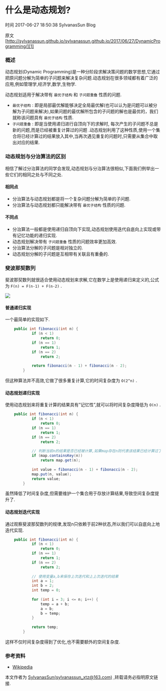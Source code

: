 # 什么是动态规划?

 时间 2017-06-27 18:50:38  SylvanasSun Blog

原文[http://sylvanassun.github.io/sylvanassun.github.io/2017/06/27/DynamicProgramming/][1]


### 概述

动态规划(Dynamic Programming)是一种分阶段求解决策问题的数学思想,它通过把原问题分解为简单的子问题来解决复杂问题.动态规划在很多领域都有着广泛的应用,例如管理学,经济学,数学,生物学.

动态规划适用于解决带有 `最优子结构` 和 `子问题重叠` 性质的问题. 

* `最优子结构` : 即是局部最优解能够决定全局最优解(也可以认为是问题可以被分解为子问题来解决),如果问题的最优解所包含的子问题的解也是最优的，我们就称该问题具有 `最优子结构` 性质.
* `子问题重叠` : 即是当使用递归进行自顶向下的求解时, 每次产生的子问题不总是新的问题,而是已经被重复计算过的问题 .动态规划利用了这种性质,使用一个集合将已经计算过的结果放入其中,当再次遇见重复的问题时,只需要从集合中取出对应的结果.

### 动态规划与分治算法的区别

相信了解过分治算法的同学会发现,动态规划与分治算法很相似,下面我们例举出一些它们的相同之处与不同之处.

#### 相同点

* 分治算法与动态规划都是将一个复杂问题分解为简单的子问题.
* 分治算法与动态规划都只能解决带有 `最优子结构` 性质的问题.

#### 不同点

* 分治算法一般都是使用递归自顶向下实现,动态规划使用迭代自底向上实现或带有记忆功能的递归实现.
* 动态规划解决带有 `子问题重叠` 性质的问题效率更加高效.
* 分治算法分解的子问题是相对独立的.
* 动态规划分解的子问题是互相带有关联且有重叠的.

### 斐波那契数列

斐波那契数列就很适合使用动态规划来求解,它在数学上是使用递归来定义的,公式为 `F(n) = F(n-1) + F(n-2)` . 

![][3]

#### 普通递归实现

一个最简单的实现如下.

```java
    public int fibonacci(int n) {
            if (n < 1)
                return 0;
            if (n == 1)
                return 1;
            if (n == 2)
                return 2;
    
            return fibonacci(n - 1) + fibonacci(n - 2);
        }
```

但这种算法并不高效,它做了很多重复计算,它的时间复杂度为 `O(2^n)` . 

#### 动态规划递归实现

使用动态规划来将重复计算的结果具有”记忆性”,就可以将时间复杂度降低为 `O(n)` . 

```java
    public int fibonacci(int n) {
            if (n < 1)
                return 0;
            if (n == 1)
                return 1;
            if (n == 2)
                return 2;
    
            // 判断当前n的结果是否已经被计算,如果map存在n则代表该结果已经计算过了
            if (map.containsKey(n))
                return map.get(n);
    
            int value = fibonacci(n - 1) + fibonacci(n - 2);
            map.put(n, value);
            return value;
        }
```

虽然降低了时间复杂度,但需要维护一个集合用于存放计算结果,导致空间复杂度提升了.

#### 动态规划迭代实现

通过观察斐波那契数列的规律,发现n只依赖于前2种状态,所以我们可以自底向上地迭代实现.

```java
    public int fibonacci(int n) {
            if (n < 1)
                return 0;
            if (n == 1)
                return 1;
            if (n == 2)
                return 2;
    
            // 使用变量a,b来保存上次迭代和上上次迭代的结果
            int a = 1;
            int b = 2;
            int temp = 0;
    
            for (int i = 3; i <= n; i++) {
                temp = a + b;
                a = b;
                b = temp;
            }
    
            return temp;
        }
```

这样不仅时间复杂度得到了优化,也不需要额外的空间复杂度.

### 参考资料

* [Wikipedia][4]

本文作者为 [SylvanasSun(sylvanassun_xtz@163.com)][5] ,转载请务必指明原文链接.


[1]: http://sylvanassun.github.io/sylvanassun.github.io/2017/06/27/DynamicProgramming/
[3]: ./img/3myEvq7.jpg
[4]: https://zh.wikipedia.org/wiki/%E5%8A%A8%E6%80%81%E8%A7%84%E5%88%92
[5]: https://github.com/SylvanasSun/